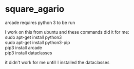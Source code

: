 # square_agario

arcade requires python 3 to be run

I work on this from ubuntu and these commands did it for me:
<br>sudo apt-get install python3
<br>sudo apt-get install python3-pip
<br>pip3 install arcade
<br>pip3 install dataclasses

it didn't work for me untill I installed the dataclasses
